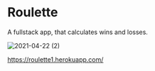 
# Roulette
A fullstack app, that calculates wins and losses.

![2021-04-22 (2)](https://user-images.githubusercontent.com/77415322/115781096-f3bb8f80-a387-11eb-919c-3d473d167ab5.png)


https://roulette1.herokuapp.com/
